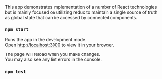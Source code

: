 This app demonstrates implementation of a number of React technologies but is mainly focused on utilizing redux to maintain a single source of truth as global state that can be accessed by connected components.

### `npm start`

Runs the app in the development mode.\
Open [http://localhost:3000](http://localhost:3000) to view it in your browser.

The page will reload when you make changes.\
You may also see any lint errors in the console.

### `npm test`

